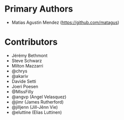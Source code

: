 # Primary Authors

- Matias Agustin Mendez (https://github.com/matagus)

# Contributors

 * Jérémy Bethmont
 * Steve Schwarz
 * Milton Mazzarri
 * @chrys
 * @akariv
 * Davide Setti
 * Joeri Poesen
 * @MissFilly
 * @angvp (Angel Velasquez)
 * @jimr (James Rutherford)
 * @jilljenn (Jill-Jênn Vie)
 * @eluttine (Elias Luttinen)
